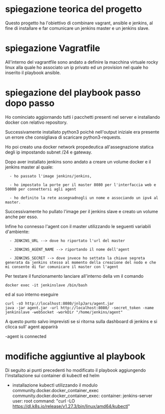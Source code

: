 # spiegazione teorica del progetto
Questo progetto ha l'obiettivo di combinare vagrant, ansible e jenkins, al fine di installare e far comunicare un jenkins master e un jenkins slave.
# spiegazione Vagratfile
All'interno del vagrantfile sono andato a definire la macchina virtuale rocky linux alla quale ho associato un ip privato ed un provision nel quale ho inserito il playbook ansible.
# spiegazione del playbook passo dopo passo
Ho cominciato aggiornando tutti i pacchetti presenti nel server e installando docker con relativo repository.

Successivamente installato python3 poichè nell'output iniziale era presente un errore che consigliava di scaricare python3-requests.
 
Ho poi creato una docker network propedeutica all'assegnazione statica degli ip impostando subnet /24 e gateway.

Dopo aver installato jenkins sono andato a creare un volume docker e il jenkins master al quale:

      - ho passato l'image jenkins/jenkins,
   
      - ho impostato la porte per il master 8080 per l'interfaccia web e 50000 per connettersi agli agent
   
      - ho definito la rete assegnadnogli un nome e associando un ipv4 al master.
   
Successivamente ho pullato l'image per il jenkins slave e creato un volume anche per esso.

Infine ho connesso l'agent con il master utilizzando le seguenti variabili d'ambiente:

      - JENKINS_URL --> dove ho riportato l'url del master
   
      - JENKINS_AGENT_NAME --> riportando il nome dell'agent
   
      - JENKINS_SECRET --> dove invece ho settato la chiave segreta generata da jenkins stesso al momento della creazione del nodo e che mi consente di far comunicare il master con l'agent
Per testare il funzionamento lanciare all'interno della vm il comando

    docker exec -it jenkinslave /bin/bash
ed al suo interno eseguire 

    curl -sO http://localhost:8080/jnlpJars/agent.jar
    java -jar agent.jar -url http://localhost:8080/ -secret_token -name jenkinslave -webSocket -workDir "/home/jenkins/agent"
A questo punto salvo imprevisti se si ritorna sulla dashboard di jenkins e si clicca sull' agent apparirà 

-agent is connected

# modifiche aggiuntive al playbook
Di seguito ai punti precedenti ho modificato il playbook aggiungendo l'installazione sui container di kubectl ed helm 

- installazione kubectl utilizzando il modulo community.docker.docker_container_exec
  community.docker.docker_container_exec:
        container: jenkins-server
        user: root
        command: "curl -LO https://dl.k8s.io/release/v1.27.3/bin/linux/amd64/kubectl"


  
  
